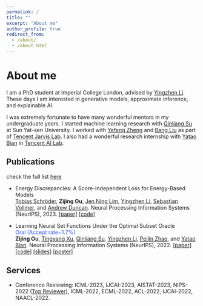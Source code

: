 ```yaml
---
permalink: /
title: ""
excerpt: "About me"
author_profile: true
redirect_from: 
  - /about/
  - /about.html
---
```


About me
======
I am a PhD student at Imperial College London, advised by [Yingzhen Li](http://yingzhenli.net/home/en/). These days I am interested in generative models, approximate inference, and explainable AI.

I was extremely fortunate to have many wonderful mentors in my undergraduate years. I started machine learning research with [Qinliang Su](https://scholar.google.com/citations?user=cuIweygAAAAJ&hl=en) at Sun Yat-sen University. I worked with [Yefeng Zheng](https://sites.google.com/site/yefengzheng/) and [Bang Liu](http://www-labs.iro.umontreal.ca/~liubang/) as part of [Tencent Jarvis Lab](https://jarvislab.tencent.com/index-en.html). I also had a wonderful research internship with [Yatao Bian](https://yataobian.com/) in [Tencent AI Lab](https://ai.tencent.com/ailab/en/index).

Publications
------

check the full list [here](https://scholar.google.com/citations?user=zZg3Cm0AAAAJ)

- Energy Discrepancies: A Score-Independent Loss for Energy-Based Models <br>
<a href="https://tobias-schroeder.github.io/">Tobias Schröder</a>, <b>Zijing Ou</b>, <a href="https://scholar.google.com/citations?user=Uryp_N8AAAAJ&hl=en">Jen Ning Lim</a>, <a href="http://yingzhenli.net/home/en/">Yingzhen Li</a>, <a href="https://scholar.google.co.uk/citations?user=WoqSEpYAAAAJ&hl=en">Sebastian Vollmer</a>, and <a href="https://www.imperial.ac.uk/people/a.duncan">Andrew Duncan</a>.
Neural Processing Information Systems (NeurIPS), 2023.
<a href="https://arxiv.org/abs/2307.06431">[paper]</a> <a href="https://github.com/J-zin/energy-discrepancy">[code]</a>

- Learning Neural Set Functions Under the Optimal Subset Oracle  <br> <font color="#3355FF">Oral (Accept rate~1.7%)</font> <br>
<b>Zijing Ou</b>, <a href="https://scholar.google.com.hk/citations?user=6gIs5YMAAAAJ&hl=en">Tingyang Xu</a>, <a href="https://scholar.google.com/citations?user=cuIweygAAAAJ&hl=en">Qinliang Su</a>, <a href="http://yingzhenli.net/home/en/">Yingzhen Li</a>, <a href="https://peilinzhao.github.io/">Peilin Zhao</a>, and <a href="https://yataobian.com/">Yatao Bian</a>.
Neural Processing Information Systems (NeurIPS), 2022.
<a href="https://arxiv.org/abs/2203.01693">[paper]</a> <a href="https://github.com/SubsetSelection/EquiVSet/tree/main">[code]</a> <a href="https://nips.cc/media/neurips-2022/Slides/54333_NwPxNtj.pdf">[slides]</a> <a href="https://nips.cc/media/PosterPDFs/NeurIPS%202022/54333.png?t=1669298430.3968306">[poster]</a> 

<!--
- Integrating Semantics and Neighborhood Information with Graph-Driven Generative Models for Document Retrieval <br>
 <b>Zijing Ou</b>, <a href="https://scholar.google.com/citations?user=cuIweygAAAAJ&hl=en">Qinliang Su</a>, <a href="https://scholar.google.com/citations?user=0SIMxCgAAAAJ&hl=zh-CN">Jianxin Yu</a>, <a href="http://www-labs.iro.umontreal.ca/~liubang/">Bang Liu</a>, Jingwen Wang, <a href="https://zacharywaseda.github.io/">Ruihui Zhao</a>, <a href="https://cse.buffalo.edu/~changyou/">Changyou Chen</a> and <a href="https://sites.google.com/site/yefengzheng/">Yefeng Zheng</a>.
Annual Meeting of the Association for Computational Linguistics (ACL), 2021. <a href="https://j-zin.github.io/files/acl_2021.pdf">[paper]</a> <a href="https://github.com/J-zin/SNUH">[code]</a> <a href="https://j-zin.github.io/files/acl_2021_slides.pdf">[slides]</a>
-->

<!-- Research Exeerience
------

**Tencent AI Lab** (2021.07 - present)
- Research Intern, Machine Learning Group, <a href="https://ai.tencent.com/ailab/en/index">Tencent AI Lab</a>, Shenzhen, China
- Work with: [Yatao Bian](https://yataobian.com/), Tingyang Xu

**Tencent Jarvis Lab** (2020.05 - 2021.06)
- Research Intern, <a href="https://jarvislab.tencent.com/">Tencent Jarvis Lab</a>, Shenzhen, China
- Work with: [Yefeng Zheng](https://sites.google.com/site/yefengzheng/), [Bang Liu](http://www-labs.iro.umontreal.ca/~liubang/)

**Sun Yat-sen University** (2018.09 - 2021.06)
- Research Assistant, School of Computer Science and Engineering
- Work with: [Qinliang Su](https://scholar.google.com/citations?user=cuIweygAAAAJ&hl=en) -->

Services
------

- Conference Reviewing: ICML-2023, IJCAI-2023, AISTAT-2023, NIPS-2022 (<a href="https://neurips.cc/Conferences/2022/ProgramCommittee">Top Reviewer</a>), ICML-2022, ECML-2022, ACL-2022, IJCAI-2022, NAACL-2022.
